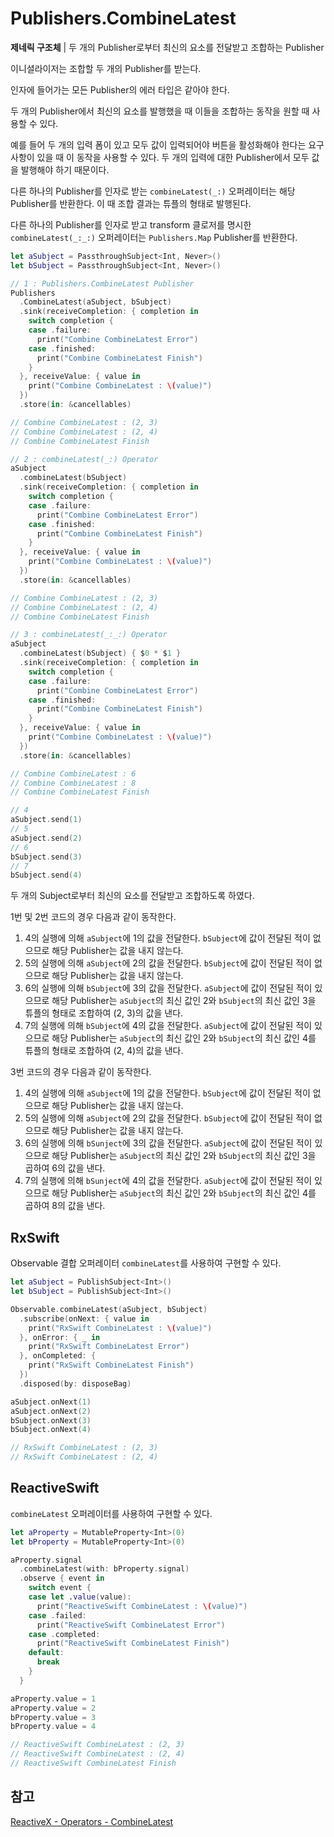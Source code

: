 # Publishers.CombineLatest

**제네릭 구조체** | 두 개의 Publisher로부터 최신의 요소를 전달받고 조합하는 Publisher

이니셜라이저는 조합할 두 개의 Publisher를 받는다.

인자에 들어가는 모든 Publisher의 에러 타입은 같아야 한다.

두 개의 Publisher에서 최신의 요소를 발행했을 때 이들을 조합하는 동작을 원할 때 사용할 수 있다.

예를 들어 두 개의 입력 폼이 있고 모두 값이 입력되어야 버튼을 활성화해야 한다는 요구사항이 있을 때 이 동작을 사용할 수 있다. 두 개의 입력에 대한 Publisher에서 모두 값을 발행해야 하기 때문이다.

다른 하나의 Publisher를 인자로 받는 `combineLatest(_:)` 오퍼레이터는 해당 Publisher를 반환한다. 이 때 조합 결과는 튜플의 형태로 발행된다.

다른 하나의 Publisher를 인자로 받고 transform 클로저를 명시한 `combineLatest(_:_:)` 오퍼레이터는 `Publishers.Map` Publisher를 반환한다.

```swift
let aSubject = PassthroughSubject<Int, Never>()
let bSubject = PassthroughSubject<Int, Never>()

// 1 : Publishers.CombineLatest Publisher
Publishers
  .CombineLatest(aSubject, bSubject)
  .sink(receiveCompletion: { completion in
    switch completion {
    case .failure:
      print("Combine CombineLatest Error")
    case .finished:
      print("Combine CombineLatest Finish")
    }
  }, receiveValue: { value in
    print("Combine CombineLatest : \(value)")
  })
  .store(in: &cancellables)

// Combine CombineLatest : (2, 3)
// Combine CombineLatest : (2, 4)
// Combine CombineLatest Finish

// 2 : combineLatest(_:) Operator
aSubject
  .combineLatest(bSubject)
  .sink(receiveCompletion: { completion in
    switch completion {
    case .failure:
      print("Combine CombineLatest Error")
    case .finished:
      print("Combine CombineLatest Finish")
    }
  }, receiveValue: { value in
    print("Combine CombineLatest : \(value)")
  })
  .store(in: &cancellables)

// Combine CombineLatest : (2, 3)
// Combine CombineLatest : (2, 4)
// Combine CombineLatest Finish

// 3 : combineLatest(_:_:) Operator
aSubject
  .combineLatest(bSubject) { $0 * $1 }
  .sink(receiveCompletion: { completion in
    switch completion {
    case .failure:
      print("Combine CombineLatest Error")
    case .finished:
      print("Combine CombineLatest Finish")
    }
  }, receiveValue: { value in
    print("Combine CombineLatest : \(value)")
  })
  .store(in: &cancellables)

// Combine CombineLatest : 6
// Combine CombineLatest : 8
// Combine CombineLatest Finish

// 4
aSubject.send(1)
// 5
aSubject.send(2)
// 6
bSubject.send(3)
// 7
bSubject.send(4)
```

두 개의 Subject로부터 최신의 요소를 전달받고 조합하도록 하였다.

1번 및 2번 코드의 경우 다음과 같이 동작한다.

1. 4의 실행에 의해 `aSubject`에 1의 값을 전달한다. `bSubject`에 값이 전달된 적이 없으므로 해당 Publisher는 값을 내지 않는다.
2. 5의 실행에 의해 `aSubject`에 2의 값을 전달한다. `bSubject`에 값이 전달된 적이 없으므로 해당 Publisher는 값을 내지 않는다.
3. 6의 실행에 의해 `bSubject`에 3의 값을 전달한다. `aSubject`에 값이 전달된 적이 있으므로 해당 Publisher는 `aSubject`의 최신 값인 2와 `bSubject`의 최신 값인 3을 튜플의 형태로 조합하여 (2, 3)의 값을 낸다.
4. 7의 실행에 의해 `bSubject`에 4의 값을 전달한다. `aSubject`에 값이 전달된 적이 있으므로 해당 Publisher는 `aSubject`의 최신 값인 2와 `bSubject`의 최신 값인 4를 튜플의 형태로 조합하여 (2, 4)의 값을 낸다.

3번 코드의 경우 다음과 같이 동작한다.

1. 4의 실행에 의해 `aSubject`에 1의 값을 전달한다. `bSubject`에 값이 전달된 적이 없으므로 해당 Publisher는 값을 내지 않는다.
2. 5의 실행에 의해 `aSubject`에 2의 값을 전달한다. `bSubject`에 값이 전달된 적이 없으므로 해당 Publisher는 값을 내지 않는다.
3. 6의 실행에 의해 `bSunject`에 3의 값을 전달한다. `aSubject`에 값이 전달된 적이 있으므로 해당 Publisher는 `aSubject`의 최신 값인 2와 `bSubject`의 최신 값인 3을 곱하여 6의 값을 낸다.
4. 7의 실행에 의해 `bSunject`에 4의 값을 전달한다. `aSubject`에 값이 전달된 적이 있으므로 해당 Publisher는 `aSubject`의 최신 값인 2와 `bSubject`의 최신 값인 4를 곱하여 8의 값을 낸다.

## RxSwift

Observable 결합 오퍼레이터 `combineLatest`를 사용하여 구현할 수 있다.

```swift
let aSubject = PublishSubject<Int>()
let bSubject = PublishSubject<Int>()

Observable.combineLatest(aSubject, bSubject)
  .subscribe(onNext: { value in
    print("RxSwift CombineLatest : \(value)")
  }, onError: { _ in
    print("RxSwift CombineLatest Error")
  }, onCompleted: {
    print("RxSwift CombineLatest Finish")
  })
  .disposed(by: disposeBag)

aSubject.onNext(1)
aSubject.onNext(2)
bSubject.onNext(3)
bSubject.onNext(4)

// RxSwift CombineLatest : (2, 3)
// RxSwift CombineLatest : (2, 4)
```

## ReactiveSwift

`combineLatest` 오퍼레이터를 사용하여 구현할 수 있다.

```swift
let aProperty = MutableProperty<Int>(0)
let bProperty = MutableProperty<Int>(0)

aProperty.signal
  .combineLatest(with: bProperty.signal)
  .observe { event in
    switch event {
    case let .value(value):
      print("ReactiveSwift CombineLatest : \(value)")
    case .failed:
      print("ReactiveSwift CombineLatest Error")
    case .completed:
      print("ReactiveSwift CombineLatest Finish")
    default:
      break
    }
  }

aProperty.value = 1
aProperty.value = 2
bProperty.value = 3
bProperty.value = 4

// ReactiveSwift CombineLatest : (2, 3)
// ReactiveSwift CombineLatest : (2, 4)
// ReactiveSwift CombineLatest Finish
```

## 참고

[ReactiveX - Operators - CombineLatest](http://reactivex.io/documentation/operators/combinelatest.html)
